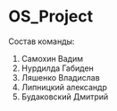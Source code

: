 # OS_Project

Состав команды:
1) Самохин Вадим
2) Нурдилда Габиден
3) Ляшенко Владислав
4) Липницкий александр
5) Будаковский Дмитрий
